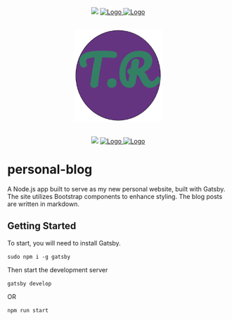 <div align="center" style="margin-bottom:30px">
    <a href="https://github.com/tedrand/my-blog/blob/main/LICENSE"><img src="https://img.shields.io/github/license/tedrand/my-blog" /></a>
    <a href='https://github.com/tedrand/my-blog'>
    <img src="https://img.shields.io/github/tag/tedrand/my-blog.svg" alt="Logo" />
    </a>
        <a href='https://github.com/tedrand/my-blog/stargazers'>
    <img src="https://img.shields.io/github/stars/tedrand/my-blog.svg" alt="Logo" />
    </a>
</div>

<div align="center"  style="margin-bottom:30px">
    <img src="content/assets/icon.png" alt="Logo" width='200px' />
</div>

<div align="center">
    <a href="https://codeclimate.com/github/tedrand/my-blog/maintainability"><img src="https://api.codeclimate.com/v1/badges/b55a83694a7d4df6e10b/maintainability" /></a>
    <a href='https://codeclimate.com/github/tedrand/my-blog'>
      <img src="https://codeclimate.com/github/tedrand/my-blog/badges/issue_count.svg" alt="Logo" />
    </a>
    <!-- <a href='https://www.codacy.com/app/Vagr9K/gatsby-advanced-starter?utm_source=github.com&utm_medium=referral&utm_content=Vagr9K/gatsby-advanced-starter&utm_campaign=Badge_Grade'>
      <img src="https://api.codacy.com/project/badge/Grade/990fb54ea8094f2aa0ed77f14e859820" alt="Logo" />
    </a> -->
    <a href='https://github.com/prettier/prettier'>
      <img src="https://img.shields.io/badge/code_style-prettier-ff69b4.svg?style=flat-square" alt="Logo" />
    </a>
</div>



# personal-blog

A Node.js app built to serve as my new personal website, built with Gatsby. The
site utilizes Bootstrap components to enhance styling. The blog posts are
written in markdown.

## Getting Started

To start, you will need to install Gatsby.

```
sudo npm i -g gatsby
```

Then start the development server

```
gatsby develop
```

OR

```
npm run start
```
